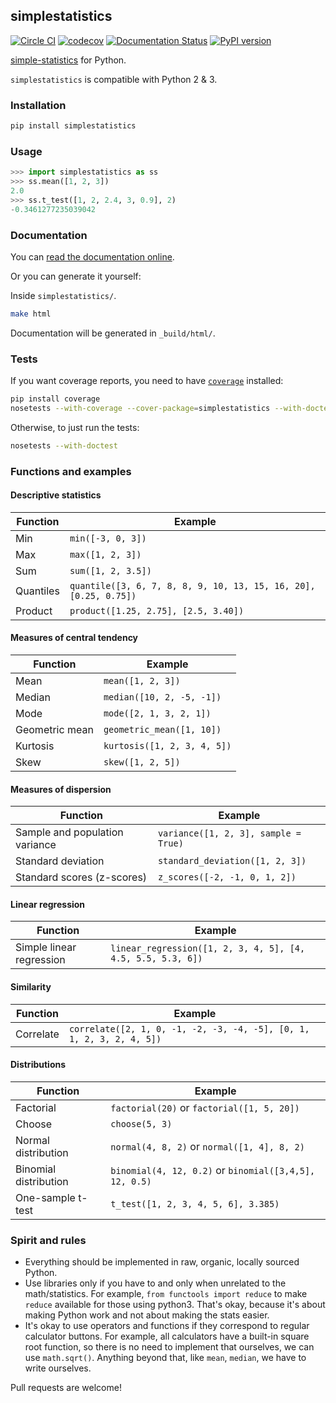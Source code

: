 ## simplestatistics

[![Circle CI](https://circleci.com/gh/sheriferson/simplestatistics.svg?style=svg)](https://circleci.com/gh/sheriferson/simplestatistics)
[![codecov](https://codecov.io/gh/sheriferson/simplestatistics/branch/master/graph/badge.svg)](https://codecov.io/gh/sheriferson/simplestatistics)
[![Documentation Status](https://readthedocs.org/projects/simplestatistics/badge/?version=latest)](http://simplestatistics.readthedocs.io/en/latest/?badge=latest)
[![PyPI version](https://badge.fury.io/py/simplestatistics.svg)](https://badge.fury.io/py/simplestatistics)

[simple-statistics](https://github.com/tmcw/simple-statistics)
for Python.

`simplestatistics` is compatible with Python 2 & 3.
### Installation

```bash
pip install simplestatistics
```

### Usage

```python
>>> import simplestatistics as ss
>>> ss.mean([1, 2, 3])
2.0
>>> ss.t_test([1, 2, 2.4, 3, 0.9], 2)
-0.3461277235039042
```

### Documentation

You can [read the documentation online](http://simplestatistics.readthedocs.io/en/latest/).

Or you can generate it yourself:

Inside `simplestatistics/`.

```bash
make html
```

Documentation will be generated in `_build/html/`.

### Tests

If you want coverage reports, you need to have [`coverage`](https://pypi.python.org/pypi/coverage) installed:

```bash
pip install coverage
nosetests --with-coverage --cover-package=simplestatistics --with-doctest
```

Otherwise, to just run the tests:

```bash
nosetests --with-doctest
```

### Functions and examples

#### Descriptive statistics

| Function  | Example                                                          |
|-----------|------------------------------------------------------------------|
| Min       | `min([-3, 0, 3])`                                                |
| Max       | `max([1, 2, 3])`                                                 |
| Sum       | `sum([1, 2, 3.5])`                                               |
| Quantiles | `quantile([3, 6, 7, 8, 8, 9, 10, 13, 15, 16, 20], [0.25, 0.75])` |
| Product   | `product([1.25, 2.75], [2.5, 3.40])`                             |

#### Measures of central tendency

| Function       | Example                     |
|----------------|-----------------------------|
| Mean           | `mean([1, 2, 3])`           |
| Median         | `median([10, 2, -5, -1])`   |
| Mode           | `mode([2, 1, 3, 2, 1])`     |
| Geometric mean | `geometric_mean([1, 10])`   |
| Kurtosis       | `kurtosis([1, 2, 3, 4, 5])` |
| Skew           | `skew([1, 2, 5])`           |

#### Measures of dispersion

| Function                       | Example                                                              |
|--------------------------------|----------------------------------------------------------------------|
| Sample and population variance | `variance([1, 2, 3], sample = True)`                                 |
| Standard deviation             | `standard_deviation([1, 2, 3])`                                      |
| Standard scores (z-scores)     | `z_scores([-2, -1, 0, 1, 2])`                                        |

#### Linear regression

| Function                 | Example                                                     |
|--------------------------|-------------------------------------------------------------|
| Simple linear regression | `linear_regression([1, 2, 3, 4, 5], [4, 4.5, 5.5, 5.3, 6])` |

#### Similarity

| Function                       | Example                                                              |
|--------------------------------|----------------------------------------------------------------------|
| Correlate                      | `correlate([2, 1, 0, -1, -2, -3, -4, -5], [0, 1, 1, 2, 3, 2, 4, 5])` |

#### Distributions

| Function              | Example                                                |
|-----------------------|--------------------------------------------------------|
| Factorial             | `factorial(20)` or `factorial([1, 5, 20])`             |
| Choose                | `choose(5, 3)`                                         |
| Normal distribution   | `normal(4, 8, 2)` or `normal([1, 4], 8, 2)`            |
| Binomial distribution | `binomial(4, 12, 0.2)` or `binomial([3,4,5], 12, 0.5)` |
| One-sample t-test     | `t_test([1, 2, 3, 4, 5, 6], 3.385)`                    |

### Spirit and rules

- Everything should be implemented in raw, organic, locally sourced Python.
- Use libraries only if you have to and only when unrelated to the math/statistics. For example, `from functools import reduce` to make `reduce` available for those using python3. That's okay, because it's about making Python work and not about making the stats easier.
- It's okay to use operators and functions if they correspond to regular calculator buttons. For example, all calculators have a built-in square root function, so there is no need to implement that ourselves, we can use `math.sqrt()`.
Anything beyond that, like `mean`, `median`, we have to write ourselves.

Pull requests are welcome!
